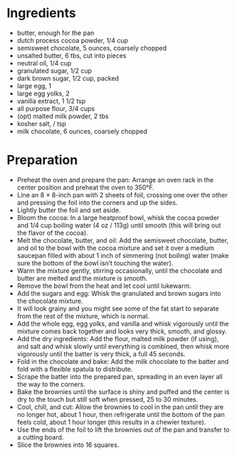 # Ingredients

- butter, enough for the pan
- dutch process cocoa powder, 1/4 cup
- semisweet chocolate, 5 ounces, coarsely chopped
- unsalted butter, 6 tbs, cut into pieces
- neutral oil, 1/4 cup
- granulated sugar, 1/2 cup
- dark brown sugar, 1/2 cup, packed
- large egg, 1
- large egg yolks, 2
- vanilla extract, 1 1/2 tsp
- all purpose flour, 3/4 cups
- (opt) malted milk powder, 2 tbs
- kosher salt, / tsp
- milk chocolate, 6 ounces, coarsely chopped

# Preparation

- Preheat the oven and prepare the pan: Arrange an oven rack in the center
	position and preheat the oven to 350°F.
- Line an 8 × 8-inch pan with 2 sheets of foil, crossing one over the other
	and pressing the foil into the corners and up the sides.
- Lightly butter the foil and set aside.
- Bloom the cocoa: In a large heatproof bowl, whisk the cocoa powder and
	1/4 cup boiling water (4 oz / 113g) until smooth (this will bring out
	the flavor of the cocoa).
- Melt the chocolate, butter, and oil: Add the semisweet chocolate, butter,
	and oil to the bowl with the cocoa mixture and set it over a medium
	saucepan filled with about 1 inch of simmering (not boiling) water
	(make sure the bottom of the bowl isn’t touching the water).
- Warm the mixture gently, stirring occasionally, until the chocolate and
	butter are melted and the mixture is smooth.
- Remove the bowl from the heat and let cool until lukewarm.
- Add the sugars and egg: Whisk the granulated and brown sugars into the
	chocolate mixture.
- It will look grainy and you might see some of the fat start to separate
	from the rest of the mixture, which is normal.
- Add the whole egg, egg yolks, and vanilla and whisk vigorously until the
	mixture comes back together and looks very thick, smooth, and glossy.
- Add the dry ingredients: Add the flour, malted milk powder (if using), and
	salt and whisk slowly until everything is combined, then whisk more
	vigorously until the batter is very thick, a full 45 seconds.
- Fold in the chocolate and bake: Add the milk chocolate to the batter and
	fold with a flexible spatula to distribute.
- Scrape the batter into the prepared pan, spreading in an even layer all the
	way to the corners.
- Bake the brownies until the surface is shiny and puffed and the center is
	dry to the touch but still soft when pressed, 25 to 30 minutes.
- Cool, chill, and cut: Allow the brownies to cool in the pan until they are
	no longer hot, about 1 hour, then refrigerate until the bottom of the
	pan feels cold, about 1 hour longer (this results in a chewier texture).
- Use the ends of the foil to lift the brownies out of the pan and transfer to
	a cutting board.
- Slice the brownies into 16 squares.

